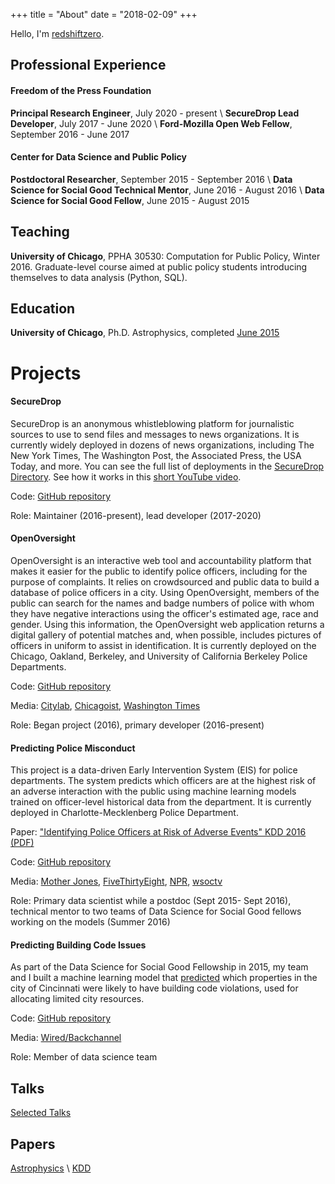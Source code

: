 +++
title = "About"
date = "2018-02-09"
+++

Hello, I'm [redshiftzero](https://twitter.com/redshiftzero).

## Professional Experience

#### Freedom of the Press Foundation

**Principal Research Engineer**, July 2020 - present \\
**SecureDrop Lead Developer**, July 2017 - June 2020 \\
**Ford-Mozilla Open Web Fellow**, September 2016 - June 2017

#### Center for Data Science and Public Policy

**Postdoctoral Researcher**, September 2015 - September 2016 \\
**Data Science for Social Good Technical Mentor**, June 2016 - August 2016 \\
**Data Science for Social Good Fellow**, June 2015 - August 2015

## Teaching

**University of Chicago**, PPHA 30530: Computation for Public Policy, Winter 2016. Graduate-level course aimed at public policy students introducing themselves to data analysis (Python, SQL).

## Education

**University of Chicago**, Ph.D. Astrophysics, completed [June 2015](http://kicp.uchicago.edu/news/archive_2015.html#_431)

# Projects

#### SecureDrop

SecureDrop is an anonymous whistleblowing platform for journalistic sources to use to send files and messages to news organizations. It is currently widely deployed in dozens of news organizations, including The New York Times, The Washington Post, the Associated Press, the USA Today, and more. You can see the full list of deployments in the [SecureDrop Directory](https://securedrop.org/directory). See how it works in this [short YouTube video](https://www.youtube.com/watch?v=LkgN244ggzs).

Code: [GitHub repository](https://github.com/freedomofpress/securedrop)

Role: Maintainer (2016-present), lead developer (2017-2020)

#### OpenOversight

OpenOversight is an interactive web tool and accountability platform that makes it easier for the public to identify police officers, including for the purpose of complaints. It relies on crowdsourced and public data to build a database of police officers in a city.
Using OpenOversight, members of the public can search for the names and badge numbers of police with whom they have negative interactions using the officer's estimated age, race and gender. Using this information, the OpenOversight web application returns a digital gallery of potential matches and, when possible, includes pictures of officers in uniform to assist in identification. It is currently deployed on the Chicago, Oakland, Berkeley, and University of California Berkeley Police Departments.

Code: [GitHub repository](https://github.com/lucyparsons/OpenOversight/)

Media: [Citylab](https://www.citylab.com/equity/2016/10/crowdsourcing-police-accountability/504650/), [Chicagoist](http://chicagoist.com/2016/10/26/from_new_oversight_agencies_to.php), [Washington Times](https://www.washingtontimes.com/news/2016/oct/20/openoversight-helps-public-identify-chicago-police/)

Role: Began project (2016), primary developer (2016-present)

#### Predicting Police Misconduct

This project is a data-driven Early Intervention System (EIS) for police departments. The system predicts which officers are at the highest risk of an adverse interaction with the public using machine learning models trained on officer-level historical data from the department. It is currently deployed in Charlotte-Mecklenberg Police Department.

Paper: ["Identifying Police Officers at Risk of Adverse Events" KDD 2016 (PDF)](http://www.kdd.org/kdd2016/papers/files/adf0832-cartonAemb.pdf)

Code: [GitHub repository](https://github.com/dssg/police-eis)

Media: [Mother Jones](https://www.motherjones.com/politics/2016/07/data-prediction-police-misconduct-shootings/), [FiveThirtyEight](https://fivethirtyeight.com/features/we-now-have-algorithms-to-predict-police-misconduct/),
[NPR](https://www.npr.org/sections/alltechconsidered/2016/07/19/486499835/can-big-data-help-head-off-police-misconduct), [wsoctv](https://www.wsoctv.com/news/local/charlotte-mecklenburg-police-using-technology-to-analyze-officers/719415686)

Role: Primary data scientist while a postdoc (Sept 2015- Sept 2016), technical mentor to two teams of Data Science for Social Good fellows working on the models (Summer 2016)

#### Predicting Building Code Issues

As part of the Data Science for Social Good Fellowship in 2015, my team and I built  a machine learning model that [predicted](https://dssg.uchicago.edu/project/proactive-blight-reduction-and-neighborhood-revitalization/) which properties in the city of Cincinnati were likely to have building code violations, used for allocating limited city resources.

Code: [GitHub repository](https://github.com/dssg/cincinnati2015-public)

Media: [Wired/Backchannel](https://www.wired.com/2015/09/how-a-fiddler-and-an-astrophysicist-brought-predictive-analytics-to-cincinnati/)

Role: Member of data science team

## Talks

[Selected Talks](https://speakerdeck.com/redshiftzero)

## Papers

[Astrophysics](https://arxiv.org/find/all/1/all:+Helsby/0/1/0/all/0/1) \\
[KDD](http://www.kdd.org/kdd2016/subtopic/view/identifying-police-officers-at-risk-of-adverse-events)
